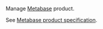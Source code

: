 Manage [Metabase](https://www.metabase.com/) product.

See [Metabase product specification](https://www.clever.cloud/developers/doc/addons/metabase/).
